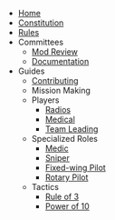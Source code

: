 * [Home](/)
* [Constitution](/constitution.md)
* [Rules](/rules.md)
* Committees
  * [Mod Review](/committees/modreview.md)
  * [Documentation](/committees/documentation.md)
* Guides
  * [Contributing](/style.md)
  * Mission Making
  * Players
    * [Radios](/guides/players/radios.md)
    * [Medical](/guides/players/medical.md)
    * [Team Leading](/guides/players/teamlead.md)
  * Specialized Roles
    * [Medic](/guides/roles/medic.md)
    * [Sniper](/guides/roles/sniper.md)
    * [Fixed-wing Pilot](/guides/roles/fixed-wing.md)
    * [Rotary Pilot](/guides/roles/rotary.md)
  * Tactics
    * [Rule of 3](/guides/tactics/rule_of_3.md)
    * [Power of 10](/guides/tactics/power_of_10.md)
